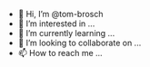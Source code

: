 - 👋 Hi, I’m @tom-brosch
- 👀 I’m interested in ...
- 🌱 I’m currently learning ...
- 💞️ I’m looking to collaborate on ...
- 📫 How to reach me ...

<!---
tom-brosch/tom-brosch is a ✨ special ✨ repository because its `README.md` (this file) appears on your GitHub profile.
You can click the Preview link to take a look at your changes.
--->
